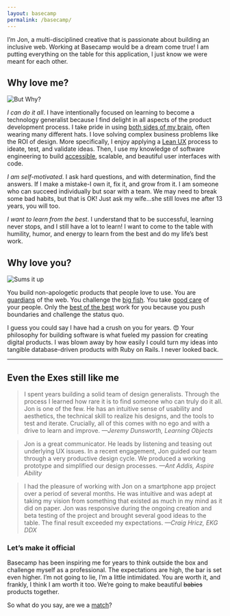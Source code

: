 ```yaml
---
layout: basecamp
permalink: /basecamp/
---
```


I’m Jon, a multi-disciplined creative that is passionate about building an inclusive web. Working at Basecamp would be a dream come true! I am putting everything on the table for this application, I just know we were meant for each other.

## Why love me?

<image src="/assets/images/but-why.gif" alt="But Why?" class="right"/>

_I can do it all_. I have intentionally focused on learning to become a technology generalist because I find delight in all aspects of the product development process. I take pride in using [both sides of my brain](https://www.healthline.com/health/left-brain-vs-right-brain#left-brainright-brain-theory), often wearing many different hats. I love solving complex business problems like the ROI of design. More specifically, I enjoy applying a [Lean UX](https://www.interaction-design.org/literature/article/a-simple-introduction-to-lean-ux) process to ideate, test, and validate ideas. Then, I use my knowledge of software engineering to build [accessible](https://www.w3.org/TR/WCAG21/), scalable, and beautiful user interfaces with code.

_I am self-motivated_. I ask hard questions, and with determination, find the answers. If I make a mistake-I own it, fix it, and grow from it. I am someone who can succeed individually but soar with a team. We may need to break some bad habits, but that is OK! Just ask my wife...she still loves me after 13 years, you will too.

_I want to learn from the best_.  I understand that to be successful, learning never stops, and I still have a lot to learn! I want to come to the table with humility, humor, and energy to learn from the best and do my life’s best work.

## Why love you?

<image src="/assets/images/sums-it-up.gif" alt="Sums it up" class="left"/>

You build non-apologetic products that people love to use. You are [guardians](https://hey.com/features/the-screener/) of the web. You challenge the [big fish](https://twitter.com/dhh/status/1288862658460913671).  You take [good care](https://basecamp.com/handbook/08-benefits-and-perks) of your people. Only the [best of the best](https://basecamp.com/about/team) work for you because you push boundaries and challenge the status quo.

I guess you could say I have had a crush on you for years. 😍 Your philosophy for building software is what fueled my passion for creating digital products. I was blown away by how easily I could turn my ideas into tangible database-driven products with Ruby on Rails. I never looked back.

----

## Even the Exes still like me

> I spent years building a solid team of design generalists. Through the process I learned how rare it is to find someone who can truly do it all. Jon is one of the few. He has an intuitive sense of usability and aesthetics, the technical skill to realize his designs, and the tools to test and iterate. Crucially, all of this comes with no ego and with a drive to learn and improve. <cite>—Jeremy Dunsworth, Learning Objects</cite>

> Jon is a great communicator. He leads by listening and teasing out underlying UX issues. In a recent engagement, Jon guided our team through a very productive design cycle. We produced a working prototype and simplified our design processes. <cite>—Ant Addis, Aspire Ability</cite>

> I had the pleasure of working with Jon on a smartphone app project over a period of several months.  He was intuitive and was adept at taking my vision from something that existed as much in my mind as it did on paper.  Jon was responsive during the ongoing creation and beta testing of the project and brought several good ideas to the table.  The final result exceeded my expectations. <cite>—Craig Hricz, EKG DDX</cite>

### Let’s make it official

Basecamp has been inspiring me for years to think outside the box and challenge myself as a professional. The expectations are high, the bar is set even higher. I’m not going to lie, I’m a little intimidated. You are worth it, and frankly, I think I am worth it too. We’re going to make beautiful ~~babies~~ products together.

So what do you say, are we a [match](#intro)?
